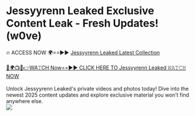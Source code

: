 # Jessyyrenn Leaked Exclusive Content Leak - Fresh Updates! (w0ve)

🔥 ACCESS NOW 🌍==►► <a href="https://tinyurl.com/kvy9nzfs" rel="nofollow">Jessyyrenn Leaked Latest Collection</a>
<br><br>
[🔴🌍📺📱👉WA𝚃CH Now==►► CLICK HERE TO Jessyyrenn Leaked 𝚆𝙰𝚃𝙲𝙷 NOW](https://tinyurl.com/kvy9nzfs)
<br><br>
Unlock Jessyyrenn Leaked's private videos and photos today! Dive into the newest 2025 content updates and explore exclusive material you won’t find anywhere else.
<br>
<a href="https://tinyurl.com/kvy9nzfs" rel="nofollow" data-target="animated-image.originalLink"><img src="https://camo.githubusercontent.com/8a4f000d20f83aca3bf7ec5f350d767afa0574a8a352519fd8cfa583a6f93a33/68747470733a2f2f692e696d6775722e636f6d2f644a486b345a712e676966" data-canonical-src="https://i.imgur.com/dJHk4Zq.gif" style="max-width: 100%; display: inline-block;" data-target="animated-image.originalImage"></a>
<br>
